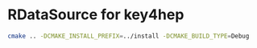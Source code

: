 # RDataSource for key4hep

```bash
cmake .. -DCMAKE_INSTALL_PREFIX=../install -DCMAKE_BUILD_TYPE=Debug
```
